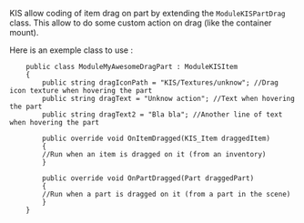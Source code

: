 KIS allow coding of item drag on part by extending the `ModuleKISPartDrag` class. 
This allow to do some custom action on drag (like the container mount).

Here is an exemple class to use : 

```
    public class ModuleMyAwesomeDragPart : ModuleKISItem
    {
        public string dragIconPath = "KIS/Textures/unknow"; //Drag icon texture when hovering the part
        public string dragText = "Unknow action"; //Text when hovering the part
        public string dragText2 = "Bla bla"; //Another line of text when hovering the part

        public override void OnItemDragged(KIS_Item draggedItem)
        {
        //Run when an item is dragged on it (from an inventory) 
        }

        public override void OnPartDragged(Part draggedPart)
        {
        //Run when a part is dragged on it (from a part in the scene)
        }
    }
```
